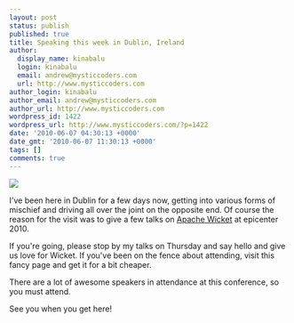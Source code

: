 ```yaml
---
layout: post
status: publish
published: true
title: Speaking this week in Dublin, Ireland
author:
  display_name: kinabalu
  login: kinabalu
  email: andrew@mysticcoders.com
  url: http://www.mysticcoders.com
author_login: kinabalu
author_email: andrew@mysticcoders.com
author_url: http://www.mysticcoders.com
wordpress_id: 1422
wordpress_url: http://www.mysticcoders.com/?p=1422
date: '2010-06-07 04:30:13 +0000'
date_gmt: '2010-06-07 11:30:13 +0000'
tags: []
comments: true
---
```

<p><img src="http://www.mysticcoders.com/wp-content/uploads/2010/06/epicenter-logo.jpg" border="0" /></p>
<p>I've been here in Dublin for a few days now, getting into various forms of mischief and driving all over the joint on the opposite end.  Of course the reason for the visit was to give a few talks on <a href="http://wicket.apache.org" target="_blank">Apache Wicket</a> at epicenter 2010.</p>
<p>If you're going, please stop by my talks on Thursday and say hello and give us love for Wicket.  If you've been on the fence about attending, visit this fancy page and get it for a bit cheaper.</p>
<p>There are a lot of awesome speakers in attendance at this conference, so you must attend.</p>
<p>See you when you get here!</p>
